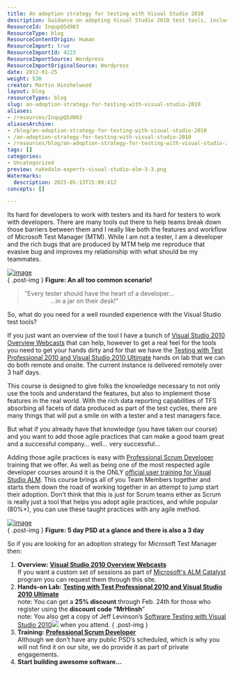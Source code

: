 ```yaml
---
title: An adoption strategy for testing with Visual Studio 2010
description: Guidance on adopting Visual Studio 2010 test tools, including Microsoft Test Manager, hands-on labs, and agile training to improve collaboration and software quality.
ResourceId: InqupQ5d983
ResourceType: blog
ResourceContentOrigin: Human
ResourceImport: true
ResourceImportId: 4223
ResourceImportSource: Wordpress
ResourceImportOriginalSource: Wordpress
date: 2012-01-25
weight: 530
creator: Martin Hinshelwood
layout: blog
resourceTypes: blog
slug: an-adoption-strategy-for-testing-with-visual-studio-2010
aliases:
- /resources/InqupQ5d983
aliasesArchive:
- /blog/an-adoption-strategy-for-testing-with-visual-studio-2010
- /an-adoption-strategy-for-testing-with-visual-studio-2010
- /resources/blog/an-adoption-strategy-for-testing-with-visual-studio-2010
tags: []
categories:
- Uncategorized
preview: nakedalm-experts-visual-studio-alm-3-3.png
Watermarks:
  description: 2025-05-13T15:09:41Z
concepts: []

---
```

Its hard for developers to work with testers and its hard for testers to work with developers. There are many tools out there to help teams break down those barriers between them and I really like both the features and workflow of Microsoft Test Manager (MTM). While I am not a tester, I am a developer and the rich bugs that are produced by MTM help me reproduce that evasive bug and improves my relationship with what should be my teammates.

[![image](images/image_thumb-1-1.png "image")](http://blog.hinshelwood.com/files/2012/01/image.png)  
{ .post-img }
**Figure: An all too common scenario!**

> “Every tester should have the heart of a developer…  
>                …in a jar on their desk!”

So, what do you need for a well rounded experience with the Visual Studio test tools?

If you just want an overview of the tool I have a bunch of [Visual Studio 2010 Overview Webcasts](http://blog.hinshelwood.com/an-index-to-all-visual-studio-2010-overview-sessions/) that can help, however to get a real feel for the tools you need to get your hands dirty and for that we have the [Testing with Test Professional 2010 and Visual Studio 2010 Ultimate](http://www.eventbrite.com/event/2754206907) hands on lab that we can do both remote and onsite. The current instance is delivered remotely over 3 half days.

This course is designed to give folks the knowledge necessary to not only use the tools and understand the features, but also to implement those features in the real world. With the rich data reporting capabilities of TFS absorbing all facets of data produced as part of the test cycles, there are many things that will put a smile on with a tester and a test managers face.

But what if you already have that knowledge (you have taken our course) and you want to add those agile practices that can make a good team great and a successful company… well… very successful…

Adding those agile practices is easy with [Professional Scrum Developer](http://nwcadence.com/PSDTraining) training that we offer. As well as being one of the most respected agile developer courses around it is the ONLY [official user training for Visual Studio ALM](http://msdn.microsoft.com/en-us/vstudio/ff433643). This course brings all of you Team Members together and starts them down the road of working together in an attempt to jump start their adoption. Don’t think that this is just for Scrum teams either as Scrum is really just a tool that helps you adopt agile practices, and while popular (80%+), you can use these taught practices with any agile method.

[![image](images/image_thumb1-2-2.png "image")](http://blog.hinshelwood.com/files/2012/01/image1.png)  
{ .post-img }
**Figure: 5 day PSD at a glance and there is also a 3 day**

So if you are looking for an adoption strategy for Microsoft Test Manager then:

1. **Overview:** [**Visual Studio 2010 Overview Webcasts**](http://blog.hinshelwood.com/an-index-to-all-visual-studio-2010-overview-sessions/)  
   If you want a custom set of sessions as part of [Microsoft's ALM Catalyst](http://sharepoint.microsoft.com/almcatalyst/Pages/partnerdetails.aspx?PartnerID=2) program you can request them through this site.
2. **Hands-on Lab:** [**Testing with Test Professional 2010 and Visual Studio 2010 Ultimate**](http://www.eventbrite.com/event/2754206907)  
    note: You can get a **25% discount** through Feb. 24th for those who register using the **discount code “MrHinsh**”  
    note: You also get a copy of Jeff Levinson’s [Software Testing with Visual Studio 2010](http://www.amazon.com/gp/product/0321734483/ref=as_li_ss_tl?ie=UTF8&tag=mrhinsh-20&linkCode=as2&camp=1789&creative=390957&creativeASIN=0321734483)![](http://www.assoc-amazon.com/e/ir?t=mrhinsh-20&l=as2&o=1&a=0321734483) when you attend.
   { .post-img }
3. **Training:** [**Professional Scrum Developer**](http://nwcadence.com/PSDTraining)  
   Although we don’t have any public PSD’s scheduled, which is why you will not find it on our site, we do provide it as part of private engagements.
4. **Start building awesome software…**
